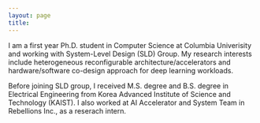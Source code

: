 ```yaml
---
layout: page
title: 
---
```

I am a first year Ph.D. student in Computer Science at Columbia Univerisity and working with System-Level Design (SLD) Group. My research interests include heterogeneous reconfigurable architecture/accelerators and hardware/software co-design approach for deep learning workloads.

Before joining SLD group, I received M.S. degree and B.S. degree in Electrical Engineering from Korea Advanced Institute of Science and Technology (KAIST). I also worked at AI Accelerator and System Team in Rebellions Inc., as a reserach intern.